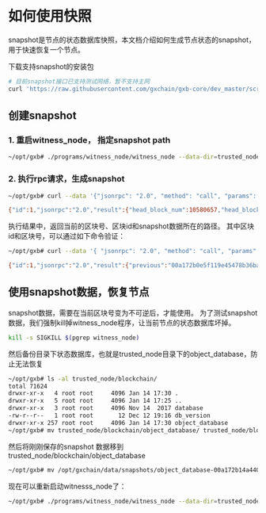 # 如何使用快照

snapshot是节点的状态数据库快照，本文档介绍如何生成节点状态的snapshot，用于快速恢复一个节点。

下载支持snapshot的安装包
```bash
# 目前snapshot接口已支持测试网络，暂不支持主网
curl 'https://raw.githubusercontent.com/gxchain/gxb-core/dev_master/script/gxchain_testnet_install.sh' | bash
```


## 创建snapshot
### 1. 重启witness_node， 指定snapshot path
```bash
~/opt/gxb# ./programs/witness_node/witness_node --data-dir=trusted_node --rpc-endpoint=127.0.0.1:28090 --state-snapshots-dir "/opt/gxchain/data/snapshots"
```

### 2. 执行rpc请求，生成snapshot
```bash
~/opt/gxb# curl --data '{"jsonrpc": "2.0", "method": "call", "params": [0, "create_snapshot", []], "id": 1}' http://127.0.0.1:28090

{"id":1,"jsonrpc":"2.0","result":{"head_block_num":10580657,"head_block_id":"00a172b14a44015d35202ecabbdf1547be7fbbfe","snapshot_dir":"/opt/gxchain/data/snapshots/object_database-00a172b14a44015d35202ecabbdf1547be7fbbfe"}}
```

执行结果中，返回当前的区块号、区块id和snapshot数据所在的路径。
其中区块id和区块号，可以通过如下命令验证：

```bash
~/opt/gxb# curl --data '{ "jsonrpc": "2.0", "method": "call", "params": [0, "get_block_header", [10580657]], "id": 1 }' http://127.0.0.1:28090

{"id":1,"jsonrpc":"2.0","result":{"previous":"00a172b0e5f119e45478b36ba9f4b11412bccb69","timestamp":"2019-01-17T15:02:21","witness":"1.6.20","transaction_merkle_root":"0000000000000000000000000000000000000000","extensions":[]}}


```


## 使用snapshot数据，恢复节点

snapshot数据，需要在当前区块号变为不可逆后，才能使用。
为了测试snapshot数据，我们强制kill掉witness_node程序，让当前节点的状态数据库坏掉。

```bash
kill -s SIGKILL $(pgrep witness_node)

```

然后备份目录下状态数据库，也就是trusted_node目录下的object_database，防止无法恢复
```bash
~/opt/gxb# ls -al trusted_node/blockchain/
total 71624
drwxr-xr-x   4 root root     4096 Jan 14 17:30 .
drwxr-xr-x   5 root root     4096 Jan 14 17:25 ..
drwxr-xr-x   3 root root     4096 Nov 14  2017 database
-rw-r--r--   1 root root       12 Dec 12 19:16 db_version
drwxr-xr-x 257 root root     4096 Jan 14 17:30 object_database
~/opt/gxb# mv trusted_node/blockchain/object_database/ trusted_node/blockchain/object_database_bck/
```

然后将刚刚保存的snapshot 数据移到trusted_node/blockchain/object_database
```bash
~/opt/gxb# mv /opt/gxchain/data/snapshots/object_database-00a172b14a44015d35202ecabbdf1547be7fbbfe  trusted_node/blockchain/object_database
```


现在可以重新启动witnesss_node了：
```bash
~/opt/gxb# ./programs/witness_node/witness_node --data-dir=trusted_node --rpc-endpoint=127.0.0.1:28090 &
```
